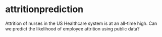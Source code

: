 # attritionprediction
Attrition of nurses in the US Healthcare system is at an all-time high. Can we predict the likelihood of employee attrition using public data?
